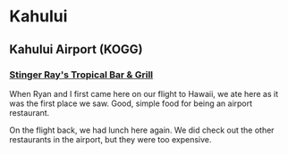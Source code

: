 # Kahului

## Kahului Airport (KOGG)
### [Stinger Ray's Tropical Bar & Grill](https://foursquare.com/v/stinger-rays-tropical-bar--grill/4f9ab1dad4f2465542bc66a9)
When Ryan and I first came here on our flight to Hawaii, we ate here as it was the first place we saw. Good, simple food for being an airport restaurant.

On the flight back, we had lunch here again. We did check out the other restaurants in the airport, but they were too expensive.
